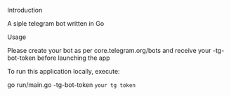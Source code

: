 Introduction

A siple telegram bot written in Go

Usage

Please create your bot as per core.telegram.org/bots and receive your -tg-bot-token before launching the app

To run this application locally, execute: 

go run/main.go -tg-bot-token `your tg token`
